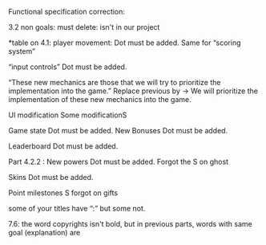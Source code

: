 Functional specification correction:

 3.2 non goals:
must delete: isn't in our project 

*table on 4.1: 
player movement: Dot must be added.
 Same for “scoring system”

“input controls” Dot must be added. 

“These new mechanics are those that we will try to prioritize the implementation into the game.”
Replace previous by → We will prioritize the implementation of these new mechanics into the game. 

UI modification
Some modificationS

Game state
Dot must be added.
New Bonuses
Dot must be added.

Leaderboard
Dot must be added. 

Part 4.2.2 : 
New powers
Dot must be added. Forgot the S on ghost 

Skins
Dot must be added. 

Point milestones
S forgot on gifts 

some of your titles have “:” but some not. 

7.6: the word copyrights isn't bold, but in previous parts, words with same goal (explanation) are